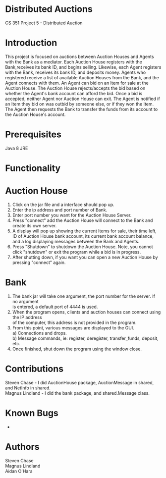 Distributed Auctions
============
CS 351 Project 5 - Distributed Auction

Introduction
============
This project is focused on auctions between Auction Houses and Agents with
the Bank as a mediator. Each Auction House registers with the Bank,receives
its bank ID, and begins selling. Likewise, each Agent registers with the Bank, 
receives its bank ID, and deposits money. Agents who registered receive
a list of available Auction Houses from the Bank, and the Agent connects
with them. An Agent can bid on an Item for sale at the Auction House.
The Auction House rejects/accepts the bid based on whether the Agent's
bank account can afford the bid. Once a bid is accepted, neither Agent
nor Auction House can exit. The Agent is notified if an Item they bid
on was outbid by someone else, or if they won the Item. The Agent then
requests the Bank to transfer the funds from its account to the Auction 
House's account.

Prerequisites
=============
Java 8 JRE

Functionality
=============

Auction House  
=============  

1. Click on the jar file and a interface should pop up.
2. Enter the ip address and port number of Bank.
3. Enter port number you want for the Auction House Server.  
3. Press "connect" add the Auction House will connect to the Bank 
   and create its own server.
4. A display will pop up showing the current Items for sale, their time left,
   ID of Auction House bank account, its current bank account balance, and a 
   log displaying messages between the Bank and Agents.
5. Press "Shutdown" to shutdown the Auction House. Note, you cannot click 
   "shutdown" or exit the program while a bid is in progress.
6. After shutting down, if you want you can open a new Auction House
   by pressing "connect" again.

Bank  
=====

1. The bank jar will take one argument, the port number for the server. If no argument  
is entered, a default port of 4444 is used.  
2. When the program opens, clients and auction houses can connect using the IP address  
of the computer, this address is not provided in the program.  
3. From this point, various messages are displayed to the GUI.  
a) Connections and drops.  
b) Message commands, ie: register, deregister, transfer_funds, deposit, etc.  
4. Once finished, shut down the program using the window close.  

Contributions
=============
Steven Chase - I did AuctionHouse package, AuctionMessage in shared, and NetInfo
in shared.  
Magnus Lindland - I did the bank package, and shared.Message class.   


Known Bugs  
==========
* 

Authors
=======
Steven Chase  
Magnus Lindland  
Aidan O'Hara